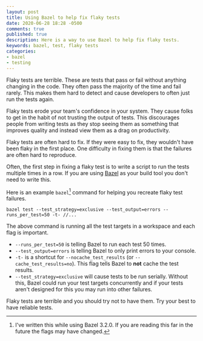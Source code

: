 ```yaml
---
layout: post
title: Using Bazel to help fix flaky tests
date: 2020-06-28 18:28 -0500
comments: true
published: true
description: Here is a way to use Bazel to help fix flaky tests.
keywords: bazel, test, flaky tests
categories:
- bazel
- testing
---
```


Flaky tests are terrible.
These are tests that pass or fail without anything changing in the code.
They often pass the majority of the time and fail rarely.
This makes them hard to detect and cause developers to often just run the tests again.

Flaky tests erode your team's confidence in your system.
They cause folks to get in the habit of not trusting the output of tests.
This discourages people from writing tests as they stop seeing them as something that improves quality and instead view them as a drag on productivity.

Flaky tests are often hard to fix.
If they were easy to fix, they wouldn't have been flaky in the first place.
One difficulty in fixing them is that the failures are often hard to reproduce.

Often, the first step in fixing a flaky test is to write a script to run the tests multiple times in a row.
If you are using [Bazel](https://bazel.build/) as your build tool you don't need to write this.

Here is an example `bazel`[^1] command for helping you recreate flaky test failures.

[^1]: I've written this while using Bazel 3.2.0. If you are reading this far in the future the flags may have changed.


`bazel test --test_strategy=exclusive --test_output=errors --runs_per_test=50 -t- //...`


The above command is running all the test targets in a workspace and each flag is important.

- `--runs_per_test=50` is telling Bazel to run each test 50 times.
- `--test_output=errors` is telling Bazel to only print errors to your console.
- `-t-` is a shortcut for `--nocache_test_results` (or `--cache_test_results=no`).
This flag tells Bazel to **not** cache the test results.
- `--test_strategy=exclusive` will cause tests to be run serially.
Without this, Bazel could run your test targets concurrently and if your tests aren't designed for this you may run into other failures.

Flaky tests are terrible and you should try not to have them.
Try your best to have reliable tests.
